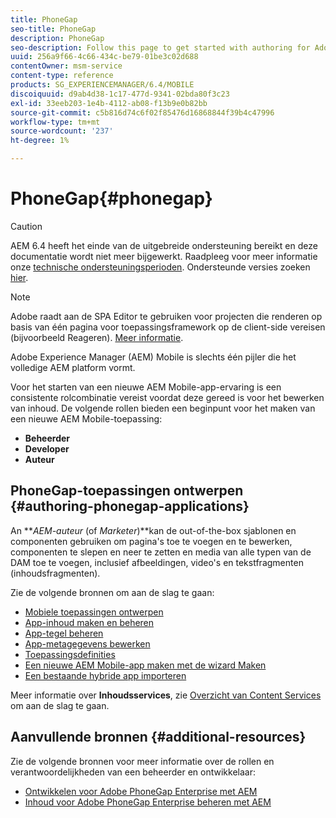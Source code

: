 ```yaml
---
title: PhoneGap
seo-title: PhoneGap
description: PhoneGap
seo-description: Follow this page to get started with authoring for Adobe PhoneGap Enterprise in AEM.
uuid: 256a9f66-4c66-434c-be79-01be3c02d688
contentOwner: msm-service
content-type: reference
products: SG_EXPERIENCEMANAGER/6.4/MOBILE
discoiquuid: d9ab4d38-1c17-477d-9341-02bda80f3c23
exl-id: 33eeb203-1e4b-4112-ab08-f13b9e0b82bb
source-git-commit: c5b816d74c6f02f85476d16868844f39b4c47996
workflow-type: tm+mt
source-wordcount: '237'
ht-degree: 1%

---
```


# PhoneGap{#phonegap}

>[!CAUTION]
>
>AEM 6.4 heeft het einde van de uitgebreide ondersteuning bereikt en deze documentatie wordt niet meer bijgewerkt. Raadpleeg voor meer informatie onze [technische ondersteuningsperioden](https://helpx.adobe.com/support/programs/eol-matrix.html). Ondersteunde versies zoeken [hier](https://experienceleague.adobe.com/docs/).

>[!NOTE]
>
>Adobe raadt aan de SPA Editor te gebruiken voor projecten die renderen op basis van één pagina voor toepassingsframework op de client-side vereisen (bijvoorbeeld Reageren). [Meer informatie](/help/sites-developing/spa-overview.md).

Adobe Experience Manager (AEM) Mobile is slechts één pijler die het volledige AEM platform vormt.

Voor het starten van een nieuwe AEM Mobile-app-ervaring is een consistente rolcombinatie vereist voordat deze gereed is voor het bewerken van inhoud. De volgende rollen bieden een beginpunt voor het maken van een nieuwe AEM Mobile-toepassing:

* **Beheerder**
* **Developer**
* **Auteur**

## PhoneGap-toepassingen ontwerpen {#authoring-phonegap-applications}

An ***AEM-auteur* (of *Marketer*)**kan de out-of-the-box sjablonen en componenten gebruiken om pagina&#39;s toe te voegen en te bewerken, componenten te slepen en neer te zetten en media van alle typen van de DAM toe te voegen, inclusief afbeeldingen, video&#39;s en tekstfragmenten (inhoudsfragmenten).

Zie de volgende bronnen om aan de slag te gaan:

* [Mobiele toepassingen ontwerpen](/help/mobile/phonegap-authoring-apps.md)
* [App-inhoud maken en beheren](/help/mobile/phonegap-manage-app-content.md)
* [App-tegel beheren](/help/mobile/phonegap-app-details-tile.md)
* [App-metagegevens bewerken](/help/mobile/phonegap-editmetadata.md)
* [Toepassingsdefinities](/help/mobile/phonegap-app-definitions.md)
* [Een nieuwe AEM Mobile-app maken met de wizard Maken](/help/mobile/phonegap-create-new-app.md)
* [Een bestaande hybride app importeren](/help/mobile/phonegap-adding-content-to-imported-app.md)

Meer informatie over **Inhoudsservices**, zie [Overzicht van Content Services](/help/mobile/develop-content-as-a-service.md) om aan de slag te gaan.

## Aanvullende bronnen {#additional-resources}

Zie de volgende bronnen voor meer informatie over de rollen en verantwoordelijkheden van een beheerder en ontwikkelaar:

* [Ontwikkelen voor Adobe PhoneGap Enterprise met AEM](/help/mobile/developing-in-phonegap.md)
* [Inhoud voor Adobe PhoneGap Enterprise beheren met AEM](/help/mobile/administer-phonegap.md)
